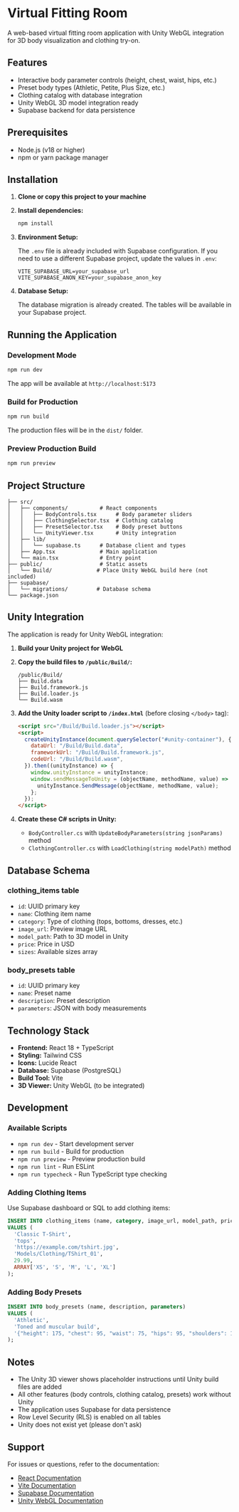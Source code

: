 # Virtual Fitting Room

A web-based virtual fitting room application with Unity WebGL integration for 3D body visualization and clothing try-on.

## Features

- Interactive body parameter controls (height, chest, waist, hips, etc.)
- Preset body types (Athletic, Petite, Plus Size, etc.)
- Clothing catalog with database integration
- Unity WebGL 3D model integration ready
- Supabase backend for data persistence

## Prerequisites

- Node.js (v18 or higher)
- npm or yarn package manager

## Installation

1. **Clone or copy this project to your machine**

2. **Install dependencies:**
   ```bash
   npm install
   ```

3. **Environment Setup:**

   The `.env` file is already included with Supabase configuration. If you need to use a different Supabase project, update the values in `.env`:
   ```
   VITE_SUPABASE_URL=your_supabase_url
   VITE_SUPABASE_ANON_KEY=your_supabase_anon_key
   ```

4. **Database Setup:**

   The database migration is already created. The tables will be available in your Supabase project.

## Running the Application

### Development Mode

```bash
npm run dev
```

The app will be available at `http://localhost:5173`

### Build for Production

```bash
npm run build
```

The production files will be in the `dist/` folder.

### Preview Production Build

```bash
npm run preview
```

## Project Structure

```
├── src/
│   ├── components/          # React components
│   │   ├── BodyControls.tsx      # Body parameter sliders
│   │   ├── ClothingSelector.tsx  # Clothing catalog
│   │   ├── PresetSelector.tsx    # Body preset buttons
│   │   └── UnityViewer.tsx       # Unity integration
│   ├── lib/
│   │   └── supabase.ts      # Database client and types
│   ├── App.tsx              # Main application
│   └── main.tsx             # Entry point
├── public/                  # Static assets
│   └── Build/              # Place Unity WebGL build here (not included)
├── supabase/
│   └── migrations/         # Database schema
└── package.json
```

## Unity Integration

The application is ready for Unity WebGL integration:

1. **Build your Unity project for WebGL**
2. **Copy the build files to `/public/Build/`:**
   ```
   /public/Build/
   ├── Build.data
   ├── Build.framework.js
   ├── Build.loader.js
   └── Build.wasm
   ```

3. **Add the Unity loader script to `/index.html`** (before closing `</body>` tag):
   ```html
   <script src="/Build/Build.loader.js"></script>
   <script>
     createUnityInstance(document.querySelector("#unity-container"), {
       dataUrl: "/Build/Build.data",
       frameworkUrl: "/Build/Build.framework.js",
       codeUrl: "/Build/Build.wasm",
     }).then((unityInstance) => {
       window.unityInstance = unityInstance;
       window.sendMessageToUnity = (objectName, methodName, value) => {
         unityInstance.SendMessage(objectName, methodName, value);
       };
     });
   </script>
   ```

4. **Create these C# scripts in Unity:**
   - `BodyController.cs` with `UpdateBodyParameters(string jsonParams)` method
   - `ClothingController.cs` with `LoadClothing(string modelPath)` method

## Database Schema

### clothing_items table
- `id`: UUID primary key
- `name`: Clothing item name
- `category`: Type of clothing (tops, bottoms, dresses, etc.)
- `image_url`: Preview image URL
- `model_path`: Path to 3D model in Unity
- `price`: Price in USD
- `sizes`: Available sizes array

### body_presets table
- `id`: UUID primary key
- `name`: Preset name
- `description`: Preset description
- `parameters`: JSON with body measurements

## Technology Stack

- **Frontend:** React 18 + TypeScript
- **Styling:** Tailwind CSS
- **Icons:** Lucide React
- **Database:** Supabase (PostgreSQL)
- **Build Tool:** Vite
- **3D Viewer:** Unity WebGL (to be integrated)

## Development

### Available Scripts

- `npm run dev` - Start development server
- `npm run build` - Build for production
- `npm run preview` - Preview production build
- `npm run lint` - Run ESLint
- `npm run typecheck` - Run TypeScript type checking

### Adding Clothing Items

Use Supabase dashboard or SQL to add clothing items:

```sql
INSERT INTO clothing_items (name, category, image_url, model_path, price, sizes)
VALUES (
  'Classic T-Shirt',
  'tops',
  'https://example.com/tshirt.jpg',
  'Models/Clothing/TShirt_01',
  29.99,
  ARRAY['XS', 'S', 'M', 'L', 'XL']
);
```

### Adding Body Presets

```sql
INSERT INTO body_presets (name, description, parameters)
VALUES (
  'Athletic',
  'Toned and muscular build',
  '{"height": 175, "chest": 95, "waist": 75, "hips": 95, "shoulders": 110, "inseam": 80}'::jsonb
);
```

## Notes

- The Unity 3D viewer shows placeholder instructions until Unity build files are added
- All other features (body controls, clothing catalog, presets) work without Unity
- The application uses Supabase for data persistence
- Row Level Security (RLS) is enabled on all tables
- Unity does not exist yet (please don't ask)

## Support

For issues or questions, refer to the documentation:
- [React Documentation](https://react.dev)
- [Vite Documentation](https://vitejs.dev)
- [Supabase Documentation](https://supabase.com/docs)
- [Unity WebGL Documentation](https://docs.unity3d.com/Manual/webgl.html)
